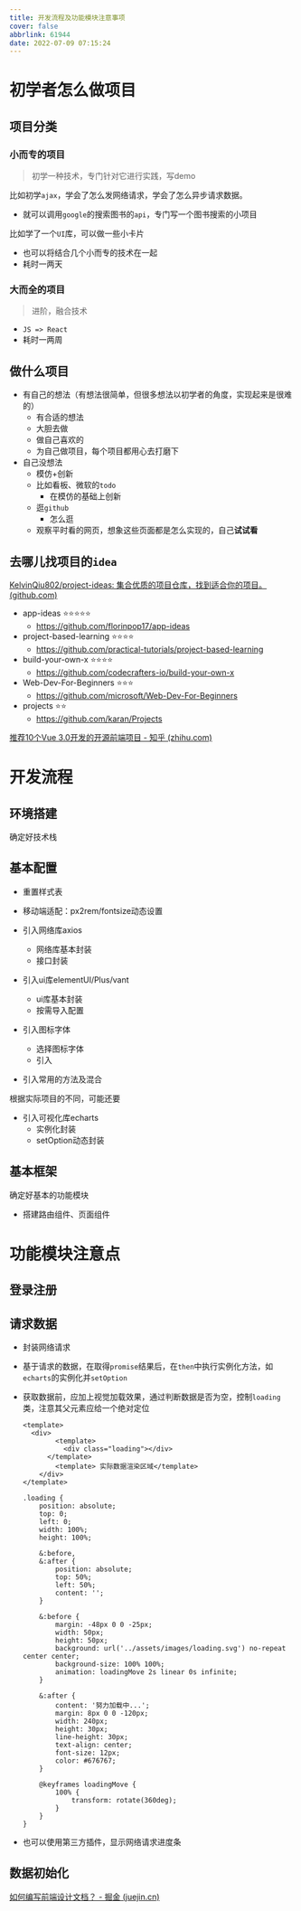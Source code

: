 ```yaml
---
title: 开发流程及功能模块注意事项
cover: false
abbrlink: 61944
date: 2022-07-09 07:15:24
---
```


# 初学者怎么做项目

## 项目分类

### 小而专的项目

> 初学一种技术，专门针对它进行实践，写demo

比如初学`ajax`，学会了怎么发网络请求，学会了怎么异步请求数据。

- 就可以调用`google`的搜索图书的`api`，专门写一个图书搜索的小项目

比如学了一个`UI`库，可以做一些小卡片

- 也可以将结合几个小而专的技术在一起
- 耗时一两天

### 大而全的项目

> 进阶，融合技术

- `JS => React`
- 耗时一两周

## 做什么项目

- 有自己的想法（有想法很简单，但很多想法以初学者的角度，实现起来是很难的）
  - 有合适的想法
  - 大胆去做
  - 做自己喜欢的
  - 为自己做项目，每个项目都用心去打磨下
- 自己没想法
  - 模仿+创新
  - 比如看板、微软的`todo`
    - 在模仿的基础上创新
  - 逛`github`
    - 怎么逛
  - 观察平时看的网页，想象这些页面都是怎么实现的，自己**试试看**

## 去哪儿找项目的`idea`

[KelvinQiu802/project-ideas: 集合优质的项目仓库，找到适合你的项目。 (github.com)](https://github.com/KelvinQiu802/project-ideas)

- app-ideas ⭐⭐⭐⭐⭐
  - https://github.com/florinpop17/app-ideas
- project-based-learning ⭐⭐⭐⭐
  - https://github.com/practical-tutorials/project-based-learning
- build-your-own-x ⭐⭐⭐⭐
  - https://github.com/codecrafters-io/build-your-own-x
- Web-Dev-For-Beginners ⭐⭐⭐
  - https://github.com/microsoft/Web-Dev-For-Beginners
- projects ⭐⭐
  - https://github.com/karan/Projects

[推荐10个Vue 3.0开发的开源前端项目 - 知乎 (zhihu.com)](https://zhuanlan.zhihu.com/p/587627578)



# 开发流程

## 环境搭建

确定好技术栈

## 基本配置

- 重置样式表

- 移动端适配：px2rem/fontsize动态设置
- 引入网络库axios
  - 网络库基本封装
  - 接口封装
- 引入ui库elementUI/Plus/vant
  - ui库基本封装
  - 按需导入配置
- 引入图标字体
  - 选择图标字体
  - 引入
- 引入常用的方法及混合

根据实际项目的不同，可能还要

- 引入可视化库echarts
  - 实例化封装
  - setOption动态封装



## 基本框架

确定好基本的功能模块

- 搭建路由组件、页面组件



# 功能模块注意点

## 登录注册



## 请求数据

- 封装网络请求

- 基于请求的数据，在取得`promise`结果后，在`then`中执行实例化方法，如`echarts`的实例化并`setOption`

- 获取数据前，应加上视觉加载效果，通过判断数据是否为空，控制`loading` 类，注意其父元素应给一个绝对定位

  ```vue
  <template>
  	<div>
          <template>
  			<div class="loading"></div>
  		</template>
          <template> 实际数据渲染区域</template>
      </div>
  </template>
  ```

  

  ```less
  .loading {
      position: absolute;
      top: 0;
      left: 0;
      width: 100%;
      height: 100%;
  
      &:before,
      &:after {
          position: absolute;
          top: 50%;
          left: 50%;
          content: '';
      }
  
      &:before {
          margin: -48px 0 0 -25px;
          width: 50px;
          height: 50px;
          background: url('../assets/images/loading.svg') no-repeat center center;
          background-size: 100% 100%;
          animation: loadingMove 2s linear 0s infinite;
      }
  
      &:after {
          content: '努力加载中...';
          margin: 8px 0 0 -120px;
          width: 240px;
          height: 30px;
          line-height: 30px;
          text-align: center;
          font-size: 12px;
          color: #676767;
      }
  
      @keyframes loadingMove {
          100% {
              transform: rotate(360deg);
          }
      }
  }
  
  ```

- 也可以使用第三方插件，显示网络请求进度条



## 数据初始化



[如何编写前端设计文档？ - 掘金 (juejin.cn)](https://juejin.cn/post/6998519744072515621)
